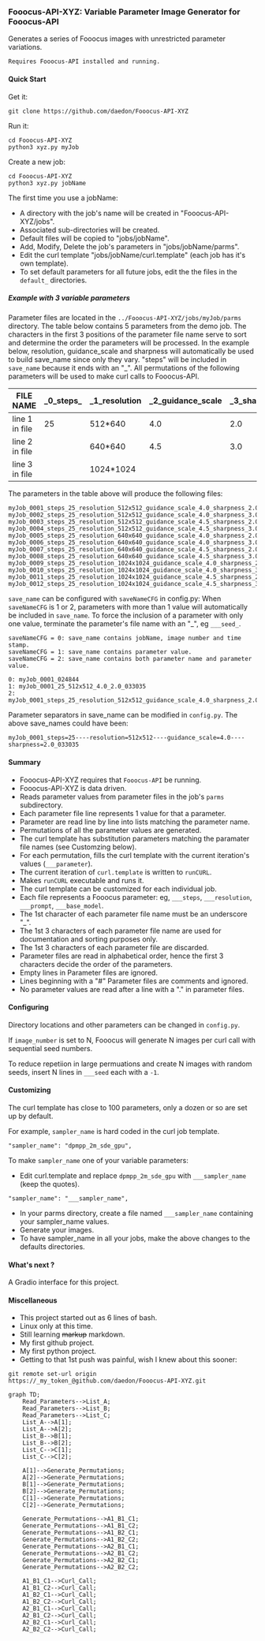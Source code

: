 ### Fooocus-API-XYZ: Variable Parameter Image Generator for Fooocus-API
Generates a series of Fooocus images with unrestricted parameter variations. 

`Requires Fooocus-API installed and running.`


#### Quick Start


Get it:
```
git clone https://github.com/daedon/Fooocus-API-XYZ
```
Run it:
```
cd Fooocus-API-XYZ
python3 xyz.py myJob

```
Create a new job:
```
cd Fooocus-API-XYZ
python3 xyz.py jobName

```
The first time you use a jobName:
* A directory with the job's name will be created in "Fooocus-API-XYZ/jobs".
* Associated sub-directories will be created.
* Default files will be copied to "jobs/jobName".
* Add, Modify, Delete the job's parameters in "jobs/jobName/parms".
* Edit the curl template "jobs/jobName/curl.template" (each job has it's own template).
* To set default parameters for all future jobs, edit the the files in the `default_` directories.

##### Example with 3 variable parameters

Parameter files are located in the `../Fooocus-API-XYZ/jobs/myJob/parms` directory. The table below contains 5 parameters from the demo job.
The characters in the first 3 positions of the parameter file name serve to sort and determine the order the parameters will be processed.
In the example below, resolution, guidance_scale and sharpness will automatically be used to build save_name since only they vary. 
"steps" will be included in `save_name` because it ends with an "_". 
All permutations of the following parameters will be used to make curl calls to Fooocus-API. 

| FILE NAME       | _0_steps\_       | _1_resolution    |_2_guidance_scale|  _3_sharpness | ___image_number |
| ----------------| ---------------- | ---------------- |---------------- |----------------|---------------- |
| line 1 in file  | 25               |   512*640        | 4.0             |  2.0           |      1          |
| line 2 in file  |                  |   640*640        | 4.5             |  3.0           |                 |
| line 3 in file  |                  | 1024*1024        |                 |                |                 |

The parameters in the table above will produce the following files:
```
myJob_0001_steps_25_resolution_512x512_guidance_scale_4.0_sharpness_2.0_033035
myJob_0002_steps_25_resolution_512x512_guidance_scale_4.0_sharpness_3.0_033035
myJob_0003_steps_25_resolution_512x512_guidance_scale_4.5_sharpness_2.0_033035
myJob_0004_steps_25_resolution_512x512_guidance_scale_4.5_sharpness_3.0_033035
myJob_0005_steps_25_resolution_640x640_guidance_scale_4.0_sharpness_2.0_033035
myJob_0006_steps_25_resolution_640x640_guidance_scale_4.0_sharpness_3.0_033035
myJob_0007_steps_25_resolution_640x640_guidance_scale_4.5_sharpness_2.0_033035
myJob_0008_steps_25_resolution_640x640_guidance_scale_4.5_sharpness_3.0_033035
myJob_0009_steps_25_resolution_1024x1024_guidance_scale_4.0_sharpness_2.0_033035
myJob_0010_steps_25_resolution_1024x1024_guidance_scale_4.0_sharpness_3.0_033035
myJob_0011_steps_25_resolution_1024x1024_guidance_scale_4.5_sharpness_2.0_033035
myJob_0012_steps_25_resolution_1024x1024_guidance_scale_4.5_sharpness_3.0_033035
```

`save_name` can be configured with `saveNameCFG` in config.py:
When `saveNameCFG` is 1 or 2, parameters with more than 1 value will automatically be included in `save_name`.
To force the inclusion of a parameter with only one value, terminate the parameter's file name with an "_", eg `___seed_`.
```
saveNameCFG = 0: save_name contains jobName, image number and time stamp. 
saveNameCFG = 1: save_name contains parameter value.
saveNameCFG = 2: save_name contains both parameter name and parameter value.

0: myJob_0001_024844
1: myJob_0001_25_512x512_4.0_2.0_033035
2: myJob_0001_steps_25_resolution_512x512_guidance_scale_4.0_sharpness_2.0_033035
```
Parameter separators in save_name can be modified in `config.py`. The above save_names could have been:
```
myJob_0001_steps=25----resolution=512x512----guidance_scale=4.0----sharpness=2.0_033035
```
#### Summary
* Fooocus-API-XYZ requires that `Fooocus-API` be running.
* Fooocus-API-XYZ is data driven. 
* Reads parameter values from parameter files in the job's `parms` subdirectory.
* Each parameter file line represents 1 value for that a parameter.
* Parameter are read line by line into lists matching the parameter name.
* Permutations of all the parameter values are generated.
* The curl template has substitution parameters matching the paramater file names (see Customzing below).
* For each permutation, fills the curl template with the current iteration's values (`___parameter`).
* The current iteration of `curl.template` is written to `runCURL`.
* Makes `runCURL` executable and runs it.
* The curl template can be customized for each individual job.
* Each file represents a Fooocus parameter: eg, `___steps`, `___resolution`, `___prompt`, `___base_model`.
* The 1st character of each parameter file name must be an underscore "_".
* The 1st 3 characters of each parameter file name are used for documentation and sorting purposes only. 
* The 1st 3 characters of each parameter file are discarded.
* Parameter files are read in alphabetical order, hence the first 3 characters decide the order of the parameters.
* Empty lines in Parameter files are ignored.
* Lines beginning with a "#" Parameter files are comments and ignored.
* No parameter values are read after a line with a "." in parameter files.

#### Configuring

Directory locations and other parameters can be changed in `config.py`.

If `image_number` is set to N, Fooocus will generate N images per curl call with sequential seed numbers.

To reduce repetiion in large permuations and create N images with random seeds, insert N lines in `___seed` each with a `-1`.


#### Customizing


The curl template has close to 100 parameters, only a dozen or so are set up by default.

For example, `sampler_name` is hard coded in the curl job template. 

```
"sampler_name": "dpmpp_2m_sde_gpu",
```

To make `sampler_name` one of your variable parameters:
* Edit curl.template and replace `dpmpp_2m_sde_gpu` with `___sampler_name` (keep the quotes).
```
"sampler_name": "___sampler_name",
```
* In your parms directory, create a file named `___sampler_name` containing your sampler_name values.
* Generate your images.
* To have sampler_name in all your jobs, make the above changes to the defaults directories.

#### What's next ?

A Gradio interface for this project.

#### Miscellaneous
* This project started out as 6 lines of bash.
* Linux only at this time.
* Still learning ~~markup~~ markdown.
* My first github project.
* My first python project.
* Getting to that 1st push was painful, wish I knew about this sooner:

`git remote set-url origin https://_my_token_@github.com/daedon/Fooocus-API-XYZ.git`

```mermaid
graph TD;
    Read_Parameters-->List_A;
    Read_Parameters-->List_B;
    Read_Parameters-->List_C;
    List_A-->A[1];
    List_A-->A[2];
    List_B-->B[1];
    List_B-->B[2];
    List_C-->C[1];
    List_C-->C[2];

    A[1]-->Generate_Permutations;
    A[2]-->Generate_Permutations;
    B[1]-->Generate_Permutations;
    B[2]-->Generate_Permutations;
    C[1]-->Generate_Permutations;
    C[2]-->Generate_Permutations;

    Generate_Permutations-->A1_B1_C1;
    Generate_Permutations-->A1_B1_C2;
    Generate_Permutations-->A1_B2_C1;
    Generate_Permutations-->A1_B2_C2;
    Generate_Permutations-->A2_B1_C1;
    Generate_Permutations-->A2_B1_C2;
    Generate_Permutations-->A2_B2_C1;
    Generate_Permutations-->A2_B2_C2;

    A1_B1_C1-->Curl_Call;
    A1_B1_C2-->Curl_Call;
    A1_B2_C1-->Curl_Call;
    A1_B2_C2-->Curl_Call;
    A2_B1_C1-->Curl_Call;
    A2_B1_C2-->Curl_Call;
    A2_B2_C1-->Curl_Call;
    A2_B2_C2-->Curl_Call;

```






